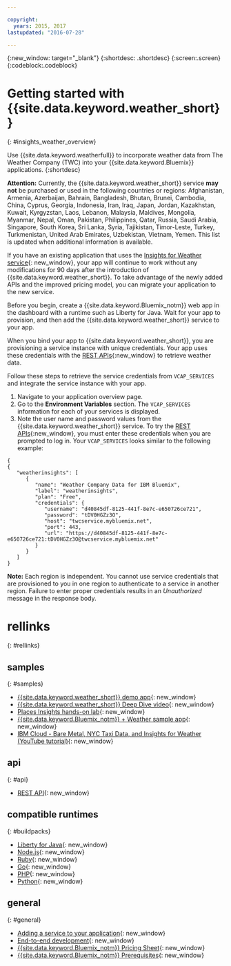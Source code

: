 ```yaml
---

copyright:
  years: 2015, 2017
lastupdated: "2016-07-28"

---
```


{:new_window: target="_blank"}
{:shortdesc: .shortdesc}
{:screen:.screen}
{:codeblock:.codeblock}

# Getting started with {{site.data.keyword.weather_short}}
{: #insights_weather_overview}

Use {{site.data.keyword.weatherfull}} to incorporate weather data from
The Weather Company (TWC) into your {{site.data.keyword.Bluemix}} applications.
{:shortdesc}

**Attention:** Currently, the {{site.data.keyword.weather_short}} service **may not** be purchased
or used in the following countries or regions: Afghanistan, Armenia, Azerbaijan,
Bahrain, Bangladesh, Bhutan, Brunei, Cambodia, China, Cyprus, Georgia,
Indonesia, Iran, Iraq, Japan, Jordan, Kazakhstan, Kuwait, Kyrgyzstan, Laos,
Lebanon, Malaysia, Maldives, Mongolia, Myanmar, Nepal, Oman, Pakistan, Philippines,
Qatar, Russia, Saudi Arabia, Singapore, South Korea, Sri Lanka, Syria,
Tajikistan, Timor-Leste, Turkey, Turkmenistan, United Arab Emirates,
Uzbekistan, Vietnam, Yemen. This list is updated when additional information is available.

If you have an existing application that uses the
[Insights for Weather service](https://console.{DomainName}/docs/services/InsightsWeather/index.html){: new_window},
your app will continue to work without any modifications for 90 days after the introduction of
{{site.data.keyword.weather_short}}. To take advantage of the newly added APIs
and the improved pricing model, you can migrate your application to the new service.

Before you begin, create a {{site.data.keyword.Bluemix_notm}} web app in the dashboard
with a runtime such as Liberty for Java. Wait for your app to provision,
and then add the {{site.data.keyword.weather_short}} service to your app.

When you bind your app to {{site.data.keyword.weather_short}}, you are provisioning a
service instance with unique credentials. Your app uses these credentials with
the [REST APIs](https://twcservice.{APPDomain}/rest-api/){:new_window} to retrieve weather data.

Follow these steps to retrieve the service credentials from `VCAP_SERVICES`
and integrate the service instance with your app.

1. Navigate to your application overview page.
2. Go to the **Environment Variables** section. The `VCAP_SERVICES` information for each of your services is displayed.
3. Note the user name and password values from the {{site.data.keyword.weather_short}} service.
To try the [REST APIs](https://twcservice.{APPDomain}/rest-api/){:new_window},
you must enter these credentials when you are prompted to log in.
Your `VCAP_SERVICES` looks similar to the following example:

```
{
{
   "weatherinsights": [
      {
         "name": "Weather Company Data for IBM Bluemix",
         "label": "weatherinsights",
         "plan": "Free",
         "credentials": {
            "username": "d40845df-8125-441f-8e7c-e650726ce721",
            "password": "tDV0HGZz3O",
            "host": "twcservice.mybluemix.net",
            "port": 443,
            "url": "https://d40845df-8125-441f-8e7c-e650726ce721:tDV0HGZz3O@twcservice.mybluemix.net"
         }
      }
   ]
}
```

**Note:** Each region is independent. You cannot use service credentials
that are provisioned to you in one region to authenticate to a service in another region.
Failure to enter proper credentials results in an *Unauthorized* message in the response body.

# rellinks
{: #rellinks}
## samples
{: #samples}
* [{{site.data.keyword.weather_short}} demo app](http://weather-company-data-demo.{APPDomain}){: new_window}
* [{{site.data.keyword.weather_short}} Deep Dive video](https://youtu.be/pZHXIibziUo){: new_window}
* [Places Insights hands-on lab](https://github.com/IBM-Bluemix/places-insights-lab){: new_window}
* [{{site.data.keyword.Bluemix_notm}} + Weather sample app](https://github.com/IBM-Bluemix/insights-weather){: new_window}
* [IBM Cloud - Bare Metal, NYC Taxi Data, and Insights for Weather (YouTube tutorial)](https://www.youtube.com/watch?v=Uwmzpx9DZ5c){: new_window}

## api
{: #api}
* [REST API](https://twcservice.{APPDomain}/rest-api/){: new_window}

## compatible runtimes
{: #buildpacks}
* [Liberty for Java](https://console.{DomainName}/docs/runtimes/liberty/index.html){: new_window}
* [Node.js](https://console.{DomainName}/docs/runtimes/nodejs/index.html){: new_window}
* [Ruby](https://console.{DomainName}/docs/runtimes/ruby/index.html){: new_window}
* [Go](https://console.{DomainName}/docs/runtimes/go/index.html){: new_window}
* [PHP](https://console.{DomainName}/docs/runtimes/php/index.html){: new_window}
* [Python](https://console.{DomainName}/docs/runtimes/python/index.html){: new_window}

## general
{: #general}
* [Adding a service to your application](/docs/services/reqnsi.html){: new_window}
* [End-to-end development](https://console.{DomainName}/docs/cfapps/ee.html){: new_window}
* [{{site.data.keyword.Bluemix_notm}} Pricing Sheet](https://console.{DomainName}/pricing/){: new_window}
* [{{site.data.keyword.Bluemix_notm}} Prerequisites](https://developer.ibm.com/bluemix/support/#prereqs){: new_window}